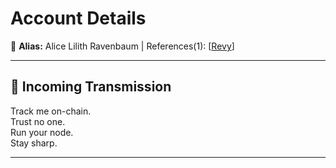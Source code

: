 # Account Details
👤 **Alias:** Alice Lilith Ravenbaum | References(1): [[Revy](https://lagooncompany.fandom.com/wiki/Revy)]

---

## 📡 Incoming Transmission

Track me on-chain.  
Trust no one.  
Run your node.  
Stay sharp.

---
